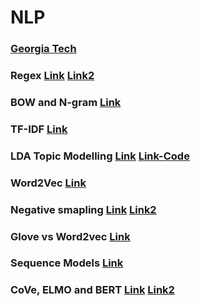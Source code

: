 # NLP 

### [Georgia Tech](https://github.com/jacobeisenstein/gt-nlp-class/tree/master/notes)

### Regex [Link](https://regexone.com/references/python) [Link2](https://www.tutorialspoint.com/python/python_reg_expressions.htm)

### BOW and N-gram [Link](https://machinelearningmastery.com/gentle-introduction-bag-words-model/) 

### TF-IDF [Link](http://www.tfidf.com)

### LDA Topic Modelling [Link](https://www.youtube.com/watch?v=3mHy4OSyRf0) [Link-Code](https://towardsdatascience.com/topic-modeling-and-latent-dirichlet-allocation-in-python-9bf156893c24) 

### Word2Vec [Link](http://mccormickml.com/2016/04/19/word2vec-tutorial-the-skip-gram-model/) 

### Negative smapling [Link](http://mccormickml.com/2017/01/11/word2vec-tutorial-part-2-negative-sampling/) [Link2](https://www.coursera.org/learn/nlp-sequence-models/lecture/Iwx0e/negative-sampling)

### Glove vs Word2vec [Link](https://www.quora.com/How-is-GloVe-different-from-word2vec)

### Sequence Models [Link](https://docs.google.com/document/d/1F3ldWUp7zy0xmVbWS9RLSeCf_SNuppzq4Bd_9AjkI8o/edit?usp=sharing)

### CoVe, ELMO and BERT [Link](https://lilianweng.github.io/lil-log/2019/01/31/generalized-language-models.html) [Link2](http://jalammar.github.io/illustrated-bert/)
